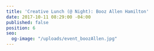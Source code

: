 ```yaml
---
title: 'Creative Lunch (@ Night): Booz Allen Hamilton'
date: 2017-10-11 08:29:00 -04:00
published: false
position: 6
seo:
  og-image: "/uploads/event_boozAllen.jpg"
---
```


